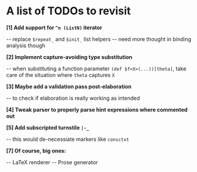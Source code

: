 # A list of TODOs to revisit

**[1] Add support for `^n (ListN)` iterator**

  -- replace `$repeat_` and `$init_` list helpers
  -- need more thought in binding analysis though

**[2] Implement capture-avoiding type substitution**

  -- when substituting a function parameter `(def $f<X>(...))[theta]`,
     take care of the situation where `theta` captures `X`

**[3] Maybe add a validation pass post-elaboration**

  -- to check if elaboration is really working as intended

**[4] Tweak parser to properly parse hint expressions where commented out**

**[5] Add subscripted turnstile `|-_`**

  -- this would de-necessiate markers like `consctxt`

**[7] Of course, big ones:**

  -- LaTeX renderer
  -- Prose generator
